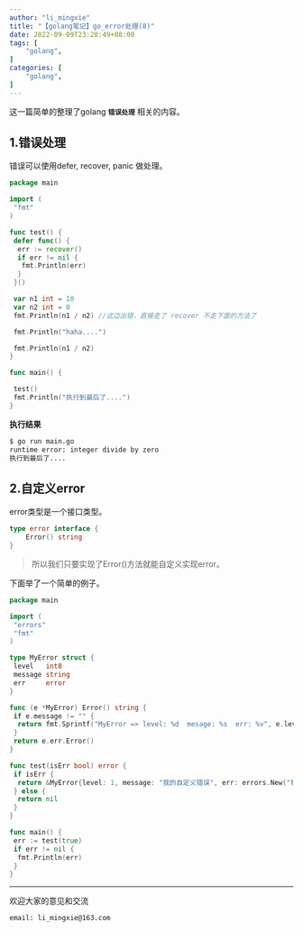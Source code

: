 ```yaml
---
author: "li_mingxie"
title: "【golang笔记】go_error处理(8)"
date: 2022-09-09T23:28:49+08:00
tags: [
    "golang",
]
categories: [
    "golang",
]
---
```


这一篇简单的整理了golang **`错误处理`** 相关的内容。<!--more-->

## 1.错误处理

错误可以使用defer, recover, panic 做处理。

```go
package main

import (
 "fmt"
)

func test() {
 defer func() {
  err := recover()
  if err != nil {
   fmt.Println(err)
  }
 }()

 var n1 int = 10
 var n2 int = 0
 fmt.Println(n1 / n2) //这边出错，直接走了 recover 不走下面的方法了

 fmt.Println("haha....")

 fmt.Println(n1 / n2)
}

func main() {

 test()
 fmt.Println("执行到最后了....")
}
```

**执行结果**  

```bash
$ go run main.go
runtime error: integer divide by zero
执行到最后了....
```

## 2.自定义error

error类型是一个接口类型。

```go
type error interface {
    Error() string
}
```

> 所以我们只要实现了Error()方法就能自定义实现error。

下面举了一个简单的例子。  

```go
package main

import (
 "errors"
 "fmt"
)

type MyError struct {
 level   int8
 message string
 err     error
}

func (e *MyError) Error() string {
 if e.message != "" {
  return fmt.Sprintf("MyError => level: %d  mesage: %s  err: %v", e.level, e.message, e.err)
 }
 return e.err.Error()
}

func test(isErr bool) error {
 if isErr {
  return &MyError{level: 1, message: "我的自定义错误", err: errors.New("错误")}
 } else {
  return nil
 }
}

func main() {
 err := test(true)
 if err != nil {
  fmt.Println(err)
 }
}
```

----------------------------------------------

欢迎大家的意见和交流

`email: li_mingxie@163.com`
